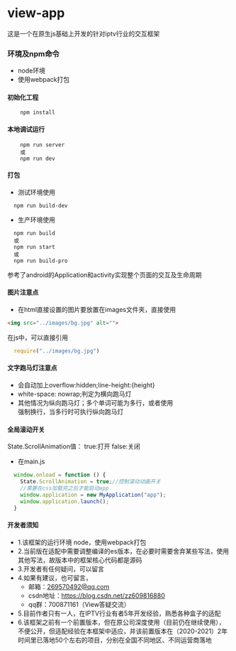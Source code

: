 # view-app
这是一个在原生js基础上开发的针对iptv行业的交互框架

### 环境及npm命令

* node环境
* 使用webpack打包

#### 初始化工程

```
    npm install
```

#### 本地调试运行

```
    npm run server
    或
    npm run dev
```

#### 打包

* 测试环境使用

```
  npm run build-dev
```

* 生产环境使用
```
  npm run build
  或
  npm run start
  或
  npm run build-pro
```

参考了android的Application和activity实现整个页面的交互及生命周期
#### 图片注意点

* 在html直接设置的图片要放置在images文件夹，直接使用
```html
<img src="../images/bg.jpg" alt="">
```

在js中，可以直接引用
```javascript
  require("../images/bg.jpg")
```


#### 文字跑马灯注意点

* 会自动加上overflow:hidden;line-height:{height}
* white-space: nowrap;判定为横向跑马灯
* 其他情况为纵向跑马灯；多个单词可能为多行，或者使用<br>强制换行，当多行时可执行纵向跑马灯

#### 全局滚动开关

State.ScrollAnimation值：
true:打开
false:关闭

* 在main.js
```javascript
  window.onload = function () {
    State.ScrollAnimation = true;//控制滚动动画开关
    //需要在css加载完之后才能启动app
    window.application = new MyApplication("app");
    window.application.launch();
  }
```

#### 开发者须知

* 1.该框架的运行环境 node，使用webpack打包
* 2.当前版在适配中需要调整编译的es版本，在必要时需要舍弃某些写法，使用其他写法，故版本中的框架核心代码都是源码
* 3.开发者有任何疑问，可以留言
* 4.如果有建议，也可留言，
  * 邮箱：269570492@qq.com
  * csdn地址：https://blog.csdn.net/zz609816880
  * qq群：700871161（View答疑交流）
* 5.目前作者只有一人，在IPTV行业有者5年开发经验，熟悉各种盒子的适配
* 6.该框架之前有一个前置版本，但在原公司深度使用（目前仍在继续使用），不便公开，但适配经验在本框架中适应，并该前置版本在（2020-2021）2年时间里已落地50个左右的项目，分别在全国不同地区、不同运营商落地


